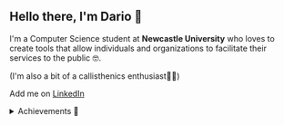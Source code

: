 ## Hello there, I'm Dario 👋
I'm a Computer Science student at **Newcastle University** who loves to create tools that allow individuals and organizations to facilitate their services to the public 🤓.

(I'm also a bit of a callisthenics enthusiast🤸‍♂️)

Add me on [LinkedIn](https://www.linkedin.com/in/dario-labrador-alonso-a20076243/)

<!--![Dario's GitHub Stats](https://github-readme-stats.vercel.app/api?username=darioLabrador&show_icons=true&theme=transparent) -->


<details>
  <summary> Achievements 🌟</summary>
  - 🔭 I’m currently working on a **Full-Stack** website to leverage my skills into a tangible site  
</details>



<!--
- 🔭 I’m currently working on ...
- 🌱 I’m currently learning ...
- 👯 I’m looking to collaborate on ...
- 🤔 I’m looking for help with ...
- 💬 Ask me about ...
- 📫 How to reach me: ...
- 😄 Pronouns: ...
- ⚡ Fun fact: ...
-->
